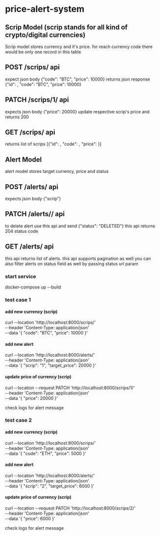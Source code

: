 # price-alert-system

## Scrip Model (scrip stands for all kind of crypto/digital currencies)
Scrip model stores currency and it's price. for reach currency code there would be only one record in this table

## POST /scrips/ api
expect json body {"code": "BTC", "price": 10000} 
returns json response {"id": <int>, "code": "BTC", "price": 10000}

## PATCH /scrips/1/ api
expects json body {"price": 20000}
update respective scrip's price and returns 200 

## GET /scrips/ api
returns list of scrips [{"id": <int>, "code": <str>, "price": <float>}]

## Alert Model
alert model stores target currency, price and status

## POST /alerts/ api
expects json body {"scrip"}

## PATCH /alerts/<int>/ api
to delete alert use this api and send {"status": "DELETED"} 
this api returns 204 status code

## GET /alerts/ api
this api returns list of alerts. 
this api supports pagination as well 
you can also filter alerts on status field as well by passing status 
url param 

### start service
docker-compose up --build

### test case 1
#### add new currency (scrip)
curl --location 'http://localhost:8000/scrips/' \
--header 'Content-Type: application/json' \
--data '{
    "code": "BTC",
    "price": 10000
}'
#### add new alert 
curl --location 'http://localhost:8000/alerts/' \
--header 'Content-Type: application/json' \
--data '{
    "scrip": "1",
    "target_price": 20000
}'
#### update price of currency (scrip)
curl --location --request PATCH 'http://localhost:8000/scrips/1/' \
--header 'Content-Type: application/json' \
--data '{
    "price": 20000
}'

check logs for alert message

### test case 2
#### add new currency (scrip)
curl --location 'http://localhost:8000/scrips/' \
--header 'Content-Type: application/json' \
--data '{
    "code": "ETH",
    "price": 5000
}'
#### add new alert 
curl --location 'http://localhost:8000/alerts/' \
--header 'Content-Type: application/json' \
--data '{
    "scrip": "2",
    "target_price": 6000
}'
#### update price of currency (scrip)
curl --location --request PATCH 'http://localhost:8000/scrips/2/' \
--header 'Content-Type: application/json' \
--data '{
    "price": 6000
}'

check logs for alert message